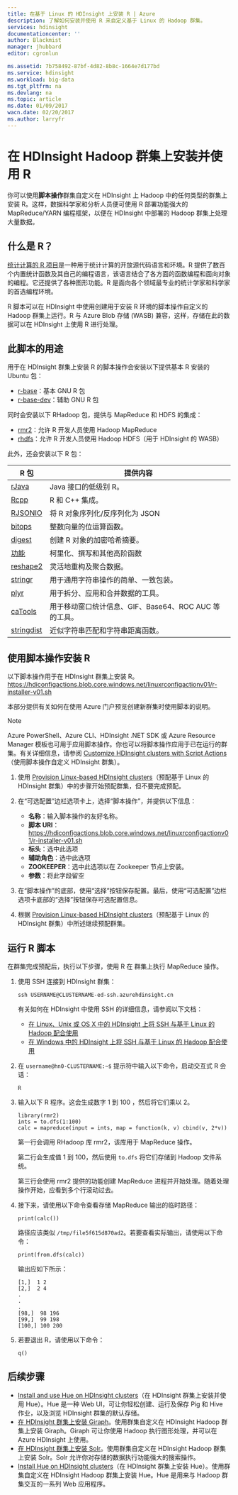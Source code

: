 ```yaml
---
title: 在基于 Linux 的 HDInsight 上安装 R | Azure
description: 了解如何安装并使用 R 来自定义基于 Linux 的 Hadoop 群集。
services: hdinsight
documentationcenter: ''
author: Blackmist
manager: jhubbard
editor: cgronlun

ms.assetid: 7b758492-87bf-4d82-8b8c-1664e7d177bd
ms.service: hdinsight
ms.workload: big-data
ms.tgt_pltfrm: na
ms.devlang: na
ms.topic: article
ms.date: 01/09/2017
wacn.date: 02/20/2017
ms.author: larryfr
---
```


# 在 HDInsight Hadoop 群集上安装并使用 R
你可以使用**脚本操作**群集自定义在 HDInsight 上 Hadoop 中的任何类型的群集上安装 R。这样，数据科学家和分析人员便可使用 R 部署功能强大的 MapReduce/YARN 编程框架，以便在 HDInsight 中部署的 Hadoop 群集上处理大量数据。

## 什么是 R？
<a href="http://www.r-project.org/" target="_blank">统计计算的 R 项目</a>是一种用于统计计算的开放源代码语言和环境。R 提供了数百个内置统计函数及其自己的编程语言，该语言结合了各方面的函数编程和面向对象的编程。它还提供了各种图形功能。R 是面向各个领域最专业的统计学家和科学家的首选编程环境。

R 脚本可以在 HDInsight 中使用创建用于安装 R 环境的脚本操作自定义的 Hadoop 群集上运行。R 与 Azure Blob 存储 (WASB) 兼容，这样，存储在此的数据可以在 HDInsight 上使用 R 进行处理。

## 此脚本的用途
用于在 HDInsight 群集上安装 R 的脚本操作会安装以下提供基本 R 安装的 Ubuntu 包：

* [r-base](http://packages.ubuntu.com/precise/r-base)：基本 GNU R 包
* [r-base-dev](http://packages.ubuntu.com/precise/r-base-dev)：辅助 GNU R 包

同时会安装以下 RHadoop 包，提供与 MapReduce 和 HDFS 的集成：

* [rmr2](https://github.com/RevolutionAnalytics/rmr2)：允许 R 开发人员使用 Hadoop MapReduce
* [rhdfs](https://github.com/RevolutionAnalytics/rhdfs)：允许 R 开发人员使用 Hadoop HDFS（用于 HDInsight 的 WASB）

此外，还会安装以下 R 包：

| R 包 | 提供内容 |
| --- | --- |
| [rJava](https://cran.r-project.org/web/packages/rJava/index.html) |Java 接口的低级别 R。 |
| [Rcpp](https://cran.r-project.org/web/packages/Rcpp/index.html) |R 和 C++ 集成。 |
| [RJSONIO](https://cran.r-project.org/web/packages/RJSONIO/index.html) |将 R 对象序列化/反序列化为 JSON |
| [bitops](https://cran.r-project.org/web/packages/bitops/index.html) |整数向量的位运算函数。 |
| [digest](https://cran.r-project.org/web/packages/digest/index.html) |创建 R 对象的加密哈希摘要。 |
| [功能](https://cran.r-project.org/web/packages/functional/index.html) |柯里化、撰写和其他高阶函数 |
| [reshape2](https://cran.r-project.org/web/packages/reshape2/index.html) |灵活地重构及聚合数据。 |
| [stringr](https://cran.r-project.org/web/packages/stringr/index.html) |用于通用字符串操作的简单、一致包装。 |
| [plyr](https://cran.r-project.org/web/packages/plyr/index.html) |用于拆分、应用和合并数据的工具。 |
| [caTools](https://cran.r-project.org/web/packages/caTools/index.html) |用于移动窗口统计信息、GIF、Base64、ROC AUC 等的工具。 |
| [stringdist](https://cran.r-project.org/web/packages/stringdist/index.html) |近似字符串匹配和字符串距离函数。 |

## 使用脚本操作安装 R
以下脚本操作用于在 HDInsight 群集上安装 R。https://hdiconfigactions.blob.core.windows.net/linuxrconfigactionv01/r-installer-v01.sh

本部分提供有关如何在使用 Azure 门户预览创建新群集时使用脚本的说明。

> [!NOTE]
Azure PowerShell、Azure CLI、HDInsight .NET SDK 或 Azure Resource Manager 模板也可用于应用脚本操作。你也可以将脚本操作应用于已在运行的群集。有关详细信息，请参阅 [Customize HDInsight clusters with Script Actions](./hdinsight-hadoop-customize-cluster-linux.md)（使用脚本操作自定义 HDInsight 群集）。
> 
> 

1. 使用 [Provision Linux-based HDInsight clusters](./hdinsight-hadoop-provision-linux-clusters.md)（预配基于 Linux 的 HDInsight 群集）中的步骤开始预配群集，但不要完成预配。
2. 在“可选配置”边栏选项卡上，选择“脚本操作”，并提供以下信息：

    * **名称**：输入脚本操作的友好名称。
    * **脚本 URI**：https://hdiconfigactions.blob.core.windows.net/linuxrconfigactionv01/r-installer-v01.sh
    * **标头**：选中此选项
    * **辅助角色**：选中此选项
    * **ZOOKEEPER**：选中此选项以在 Zookeeper 节点上安装。
    * **参数**：将此字段留空
3. 在“脚本操作”的底部，使用“选择”按钮保存配置。最后，使用“可选配置”边栏选项卡底部的“选择”按钮保存可选配置信息。
4. 根据 [Provision Linux-based HDInsight clusters](./hdinsight-hadoop-provision-linux-clusters.md)（预配基于 Linux 的 HDInsight 群集）中所述继续预配群集。

## 运行 R 脚本
在群集完成预配后，执行以下步骤，使用 R 在 群集上执行 MapReduce 操作。

1. 使用 SSH 连接到 HDInsight 群集：

    ```
    ssh USERNAME@CLUSTERNAME-ed-ssh.azurehdinsight.cn
    ```

    有关如何在 HDInsight 中使用 SSH 的详细信息，请参阅以下文档：

    * [在 Linux、Unix 或 OS X 中的 HDInsight 上将 SSH 与基于 Linux 的 Hadoop 配合使用](./hdinsight-hadoop-linux-use-ssh-unix.md)
    * [在 Windows 中的 HDInsight 上将 SSH 与基于 Linux 的 Hadoop 配合使用](./hdinsight-hadoop-linux-use-ssh-windows.md)
2. 在 `username@hn0-CLUSTERNAME:~$` 提示符中输入以下命令，启动交互式 R 会话：

    ```
    R
    ```
3. 输入以下 R 程序。这会生成数字 1 到 100 ，然后将它们乘以 2。

    ```
    library(rmr2)
    ints = to.dfs(1:100)
    calc = mapreduce(input = ints, map = function(k, v) cbind(v, 2*v))
    ```

    第一行会调用 RHadoop 库 rmr2，该库用于 MapReduce 操作。

    第二行会生成值 1 到 100，然后使用 `to.dfs` 将它们存储到 Hadoop 文件系统。

    第三行会使用 rmr2 提供的功能创建 MapReduce 进程并开始处理。随着处理操作开始，应看到多个行滚动过去。
4. 接下来，请使用以下命令查看存储 MapReduce 输出的临时路径：

    ```
    print(calc())
    ```

    路径应该类似 `/tmp/file5f615d870ad2`。若要查看实际输出，请使用以下命令：

    ```
    print(from.dfs(calc))
    ```

    输出应如下所示：

    ```
    [1,]  1 2
    [2,]  2 4
    .
    .
    .
    [98,]  98 196
    [99,]  99 198
    [100,] 100 200
    ```
5. 若要退出 R，请使用以下命令：

    ```
    q()
    ```

## 后续步骤
* [Install and use Hue on HDInsight clusters](./hdinsight-hadoop-hue-linux.md)（在 HDInsight 群集上安装并使用 Hue）。Hue 是一种 Web UI，可让你轻松创建、运行及保存 Pig 和 Hive 作业，以及浏览 HDInsight 群集的默认存储。
* [在 HDInsight 群集上安装 Giraph](./hdinsight-hadoop-giraph-install.md)。使用群集自定义在 HDInsight Hadoop 群集上安装 Giraph。Giraph 可让你使用 Hadoop 执行图形处理，并可以在 Azure HDInsight 上使用。
* [在 HDInsight 群集上安装 Solr](./hdinsight-hadoop-solr-install.md)。使用群集自定义在 HDInsight Hadoop 群集上安装 Solr。Solr 允许你对存储的数据执行功能强大的搜索操作。
* [Install Hue on HDInsight clusters](./hdinsight-hadoop-hue-linux.md)（在 HDInsight 群集上安装 Hue）。使用群集自定义在 HDInsight Hadoop 群集上安装 Hue。Hue 是用来与 Hadoop 群集交互的一系列 Web 应用程序。

[hdinsight-cluster-customize]: ./hdinsight-hadoop-customize-cluster-linux.md

<!---HONumber=Mooncake_0213_2017-->